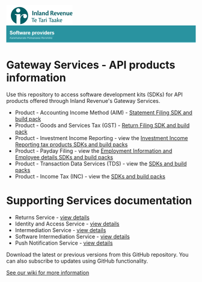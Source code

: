 ![IRD logo](Images/IRlogo.gif)
![Software Dev](Images/SoftwareDev.png)

# Gateway Services - API products information

Use this repository to access software development kits (SDKs) for API products offered through Inland Revenue's Gateway Services. 

* Product - Accounting Income Method (AIM) - [Statement Filing SDK and build pack](Product%20-%20AIM)
* Product - Goods and Services Tax (GST) - [Return Filing SDK and build pack](Product%20-%20GST)
* Product - Investment Income Reporting - view the [Investment Income Reporting tax products SDKs and build packs](Product%20-%20Investment%20Income%20Reporting)
* Product - Payday Filing - view the [Employment Information and Employee details SDKs and build packs](Product%20-%20Payday%20Filing)
* Product - Transaction Data Services (TDS) - view the [SDKs and build packs](Product%20-%20Transaction%20Data%20Services)
* Product - Income Tax (INC) - view the [SDKs and build packs](Product%20-%20Income%20Tax)

# Supporting Services documentation

* Returns Service - [view details](Service%20-%20Return)
* Identity and Access Service - [view details](Service%20-%20Identity%20and%20Access/Latest)
* Intermediation Service - [view details](Service%20-%20Intermediation)
* Software Intermediation Service - [view details](Service%20-%20Software%20Intermediation)
* Push Notification Service - [view details](Service%20-%20Push%20Notification)

Download the latest or previous versions from this GitHub repository. You can also subscribe to updates using GitHub functionality.

[See our wiki for more information](https://github.com/InlandRevenue/Gateway-Services/wiki)